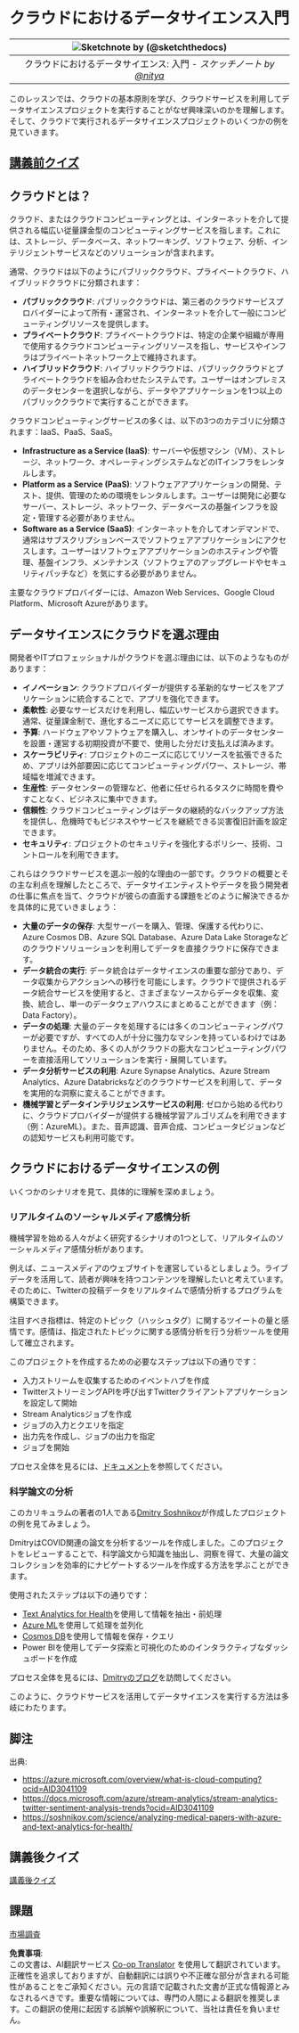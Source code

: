 <!--
CO_OP_TRANSLATOR_METADATA:
{
  "original_hash": "408c55cab2880daa4e78616308bd5db7",
  "translation_date": "2025-08-24T13:07:10+00:00",
  "source_file": "5-Data-Science-In-Cloud/17-Introduction/README.md",
  "language_code": "ja"
}
-->
# クラウドにおけるデータサイエンス入門

|![ Sketchnote by [(@sketchthedocs)](https://sketchthedocs.dev) ](../../sketchnotes/17-DataScience-Cloud.png)|
|:---:|
| クラウドにおけるデータサイエンス: 入門 - _スケッチノート by [@nitya](https://twitter.com/nitya)_ |

このレッスンでは、クラウドの基本原則を学び、クラウドサービスを利用してデータサイエンスプロジェクトを実行することがなぜ興味深いのかを理解します。そして、クラウドで実行されるデータサイエンスプロジェクトのいくつかの例を見ていきます。

## [講義前クイズ](https://purple-hill-04aebfb03.1.azurestaticapps.net/quiz/32)

## クラウドとは？

クラウド、またはクラウドコンピューティングとは、インターネットを介して提供される幅広い従量課金型のコンピューティングサービスを指します。これには、ストレージ、データベース、ネットワーキング、ソフトウェア、分析、インテリジェントサービスなどのソリューションが含まれます。

通常、クラウドは以下のようにパブリッククラウド、プライベートクラウド、ハイブリッドクラウドに分類されます：

* **パブリッククラウド**: パブリッククラウドは、第三者のクラウドサービスプロバイダーによって所有・運営され、インターネットを介して一般にコンピューティングリソースを提供します。
* **プライベートクラウド**: プライベートクラウドは、特定の企業や組織が専用で使用するクラウドコンピューティングリソースを指し、サービスやインフラはプライベートネットワーク上で維持されます。
* **ハイブリッドクラウド**: ハイブリッドクラウドは、パブリッククラウドとプライベートクラウドを組み合わせたシステムです。ユーザーはオンプレミスのデータセンターを選択しながら、データやアプリケーションを1つ以上のパブリッククラウドで実行することができます。

クラウドコンピューティングサービスの多くは、以下の3つのカテゴリに分類されます：IaaS、PaaS、SaaS。

* **Infrastructure as a Service (IaaS)**: サーバーや仮想マシン（VM）、ストレージ、ネットワーク、オペレーティングシステムなどのITインフラをレンタルします。
* **Platform as a Service (PaaS)**: ソフトウェアアプリケーションの開発、テスト、提供、管理のための環境をレンタルします。ユーザーは開発に必要なサーバー、ストレージ、ネットワーク、データベースの基盤インフラを設定・管理する必要がありません。
* **Software as a Service (SaaS)**: インターネットを介してオンデマンドで、通常はサブスクリプションベースでソフトウェアアプリケーションにアクセスします。ユーザーはソフトウェアアプリケーションのホスティングや管理、基盤インフラ、メンテナンス（ソフトウェアのアップグレードやセキュリティパッチなど）を気にする必要がありません。

主要なクラウドプロバイダーには、Amazon Web Services、Google Cloud Platform、Microsoft Azureがあります。

## データサイエンスにクラウドを選ぶ理由

開発者やITプロフェッショナルがクラウドを選ぶ理由には、以下のようなものがあります：

* **イノベーション**: クラウドプロバイダーが提供する革新的なサービスをアプリケーションに統合することで、アプリを強化できます。
* **柔軟性**: 必要なサービスだけを利用し、幅広いサービスから選択できます。通常、従量課金制で、進化するニーズに応じてサービスを調整できます。
* **予算**: ハードウェアやソフトウェアを購入し、オンサイトのデータセンターを設置・運営する初期投資が不要で、使用した分だけ支払えば済みます。
* **スケーラビリティ**: プロジェクトのニーズに応じてリソースを拡張できるため、アプリは外部要因に応じてコンピューティングパワー、ストレージ、帯域幅を増減できます。
* **生産性**: データセンターの管理など、他者に任せられるタスクに時間を費やすことなく、ビジネスに集中できます。
* **信頼性**: クラウドコンピューティングはデータの継続的なバックアップ方法を提供し、危機時でもビジネスやサービスを継続できる災害復旧計画を設定できます。
* **セキュリティ**: プロジェクトのセキュリティを強化するポリシー、技術、コントロールを利用できます。

これらはクラウドサービスを選ぶ一般的な理由の一部です。クラウドの概要とその主な利点を理解したところで、データサイエンティストやデータを扱う開発者の仕事に焦点を当て、クラウドが彼らの直面する課題をどのように解決できるかを具体的に見ていきましょう：

* **大量のデータの保存**: 大型サーバーを購入、管理、保護する代わりに、Azure Cosmos DB、Azure SQL Database、Azure Data Lake Storageなどのクラウドソリューションを利用してデータを直接クラウドに保存できます。
* **データ統合の実行**: データ統合はデータサイエンスの重要な部分であり、データ収集からアクションへの移行を可能にします。クラウドで提供されるデータ統合サービスを使用すると、さまざまなソースからデータを収集、変換、統合し、単一のデータウェアハウスにまとめることができます（例：Data Factory）。
* **データの処理**: 大量のデータを処理するには多くのコンピューティングパワーが必要ですが、すべての人が十分に強力なマシンを持っているわけではありません。そのため、多くの人がクラウドの膨大なコンピューティングパワーを直接活用してソリューションを実行・展開しています。
* **データ分析サービスの利用**: Azure Synapse Analytics、Azure Stream Analytics、Azure Databricksなどのクラウドサービスを利用して、データを実用的な洞察に変えることができます。
* **機械学習とデータインテリジェンスサービスの利用**: ゼロから始める代わりに、クラウドプロバイダーが提供する機械学習アルゴリズムを利用できます（例：AzureML）。また、音声認識、音声合成、コンピュータビジョンなどの認知サービスも利用可能です。

## クラウドにおけるデータサイエンスの例

いくつかのシナリオを見て、具体的に理解を深めましょう。

### リアルタイムのソーシャルメディア感情分析
機械学習を始める人々がよく研究するシナリオの1つとして、リアルタイムのソーシャルメディア感情分析があります。

例えば、ニュースメディアのウェブサイトを運営しているとしましょう。ライブデータを活用して、読者が興味を持つコンテンツを理解したいと考えています。そのために、Twitterの投稿データをリアルタイムで感情分析するプログラムを構築できます。

注目すべき指標は、特定のトピック（ハッシュタグ）に関するツイートの量と感情です。感情は、指定されたトピックに関する感情分析を行う分析ツールを使用して確立されます。

このプロジェクトを作成するための必要なステップは以下の通りです：

* 入力ストリームを収集するためのイベントハブを作成
* TwitterストリーミングAPIを呼び出すTwitterクライアントアプリケーションを設定して開始
* Stream Analyticsジョブを作成
* ジョブの入力とクエリを指定
* 出力先を作成し、ジョブの出力を指定
* ジョブを開始

プロセス全体を見るには、[ドキュメント](https://docs.microsoft.com/azure/stream-analytics/stream-analytics-twitter-sentiment-analysis-trends?WT.mc_id=academic-77958-bethanycheum&ocid=AID30411099)を参照してください。

### 科学論文の分析
このカリキュラムの著者の1人である[Dmitry Soshnikov](http://soshnikov.com)が作成したプロジェクトの例を見てみましょう。

DmitryはCOVID関連の論文を分析するツールを作成しました。このプロジェクトをレビューすることで、科学論文から知識を抽出し、洞察を得て、大量の論文コレクションを効率的にナビゲートするツールを作成する方法を学ぶことができます。

使用されたステップは以下の通りです：

* [Text Analytics for Health](https://docs.microsoft.com/azure/cognitive-services/text-analytics/how-tos/text-analytics-for-health?WT.mc_id=academic-77958-bethanycheum&ocid=AID3041109)を使用して情報を抽出・前処理
* [Azure ML](https://azure.microsoft.com/services/machine-learning?WT.mc_id=academic-77958-bethanycheum&ocid=AID3041109)を使用して処理を並列化
* [Cosmos DB](https://azure.microsoft.com/services/cosmos-db?WT.mc_id=academic-77958-bethanycheum&ocid=AID3041109)を使用して情報を保存・クエリ
* Power BIを使用してデータ探索と可視化のためのインタラクティブなダッシュボードを作成

プロセス全体を見るには、[Dmitryのブログ](https://soshnikov.com/science/analyzing-medical-papers-with-azure-and-text-analytics-for-health/)を訪問してください。

このように、クラウドサービスを活用してデータサイエンスを実行する方法は多岐にわたります。

## 脚注

出典:
* https://azure.microsoft.com/overview/what-is-cloud-computing?ocid=AID3041109  
* https://docs.microsoft.com/azure/stream-analytics/stream-analytics-twitter-sentiment-analysis-trends?ocid=AID3041109  
* https://soshnikov.com/science/analyzing-medical-papers-with-azure-and-text-analytics-for-health/  

## 講義後クイズ

[講義後クイズ](https://purple-hill-04aebfb03.1.azurestaticapps.net/quiz/33)

## 課題

[市場調査](assignment.md)

**免責事項**:  
この文書は、AI翻訳サービス [Co-op Translator](https://github.com/Azure/co-op-translator) を使用して翻訳されています。正確性を追求しておりますが、自動翻訳には誤りや不正確な部分が含まれる可能性があることをご承知ください。元の言語で記載された文書が正式な情報源とみなされるべきです。重要な情報については、専門の人間による翻訳を推奨します。この翻訳の使用に起因する誤解や誤解釈について、当社は責任を負いません。